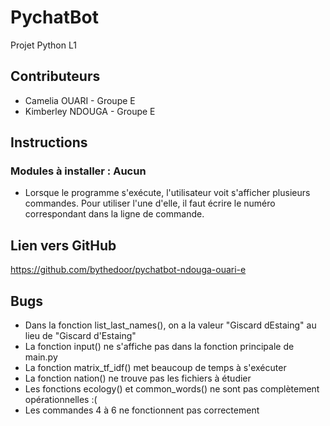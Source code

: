 # PychatBot
Projet Python L1

## Contributeurs
* Camelia OUARI - Groupe E
* Kimberley NDOUGA - Groupe E

## Instructions
### Modules à installer : Aucun
* Lorsque le programme s'exécute, l'utilisateur voit s'afficher plusieurs commandes. 
Pour utiliser l'une d'elle, il faut écrire le numéro correspondant dans la ligne de commande.

## Lien vers GitHub
https://github.com/bythedoor/pychatbot-ndouga-ouari-e

## Bugs
* Dans la fonction list_last_names(), on a la valeur "Giscard dEstaing"
au lieu de "Giscard d'Estaing"
* La fonction input() ne s'affiche pas dans la fonction principale de main.py
* La fonction matrix_tf_idf() met beaucoup de temps à s'exécuter
* La fonction nation() ne trouve pas les fichiers à étudier
* Les fonctions ecology() et common_words() ne sont pas complètement opérationnelles :(
* Les commandes 4 à 6 ne fonctionnent pas correctement